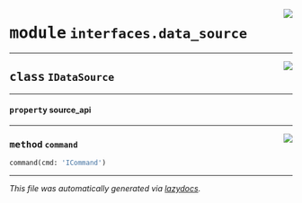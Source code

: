 <!-- markdownlint-disable -->

<a href="../../th2_data_services/interfaces/data_source.py#L0"><img align="right" style="float:right;" src="https://img.shields.io/badge/-source-cccccc?style=flat-square"></a>

# <kbd>module</kbd> `interfaces.data_source`






---

<a href="../../th2_data_services/interfaces/data_source.py#L26"><img align="right" style="float:right;" src="https://img.shields.io/badge/-source-cccccc?style=flat-square"></a>

## <kbd>class</kbd> `IDataSource`





---

#### <kbd>property</kbd> source_api







---

<a href="../../th2_data_services/interfaces/data_source.py#L27"><img align="right" style="float:right;" src="https://img.shields.io/badge/-source-cccccc?style=flat-square"></a>

### <kbd>method</kbd> `command`

```python
command(cmd: 'ICommand')
```








---

_This file was automatically generated via [lazydocs](https://github.com/ml-tooling/lazydocs)._
